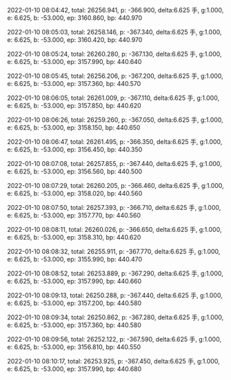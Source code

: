 2022-01-10 08:04:42, total: 26256.941, p: -366.900, delta:6.625 手, g:1.000, e: 6.625, b: -53.000, ep: 3160.860, bp: 440.970

2022-01-10 08:05:03, total: 26258.146, p: -367.340, delta:6.625 手, g:1.000, e: 6.625, b: -53.000, ep: 3160.420, bp: 440.970

2022-01-10 08:05:24, total: 26260.280, p: -367.130, delta:6.625 手, g:1.000, e: 6.625, b: -53.000, ep: 3157.990, bp: 440.640

2022-01-10 08:05:45, total: 26256.206, p: -367.200, delta:6.625 手, g:1.000, e: 6.625, b: -53.000, ep: 3157.360, bp: 440.570

2022-01-10 08:06:05, total: 26261.009, p: -367.110, delta:6.625 手, g:1.000, e: 6.625, b: -53.000, ep: 3157.850, bp: 440.620

2022-01-10 08:06:26, total: 26259.260, p: -367.050, delta:6.625 手, g:1.000, e: 6.625, b: -53.000, ep: 3158.150, bp: 440.650

2022-01-10 08:06:47, total: 26261.495, p: -366.350, delta:6.625 手, g:1.000, e: 6.625, b: -53.000, ep: 3156.450, bp: 440.350

2022-01-10 08:07:08, total: 26257.855, p: -367.440, delta:6.625 手, g:1.000, e: 6.625, b: -53.000, ep: 3156.560, bp: 440.500

2022-01-10 08:07:29, total: 26260.205, p: -366.460, delta:6.625 手, g:1.000, e: 6.625, b: -53.000, ep: 3158.020, bp: 440.560

2022-01-10 08:07:50, total: 26257.393, p: -366.710, delta:6.625 手, g:1.000, e: 6.625, b: -53.000, ep: 3157.770, bp: 440.560

2022-01-10 08:08:11, total: 26260.026, p: -366.650, delta:6.625 手, g:1.000, e: 6.625, b: -53.000, ep: 3158.310, bp: 440.620

2022-01-10 08:08:32, total: 26255.911, p: -367.770, delta:6.625 手, g:1.000, e: 6.625, b: -53.000, ep: 3155.990, bp: 440.470

2022-01-10 08:08:52, total: 26253.889, p: -367.290, delta:6.625 手, g:1.000, e: 6.625, b: -53.000, ep: 3157.990, bp: 440.660

2022-01-10 08:09:13, total: 26250.288, p: -367.440, delta:6.625 手, g:1.000, e: 6.625, b: -53.000, ep: 3157.200, bp: 440.580

2022-01-10 08:09:34, total: 26250.862, p: -367.280, delta:6.625 手, g:1.000, e: 6.625, b: -53.000, ep: 3157.360, bp: 440.580

2022-01-10 08:09:56, total: 26252.122, p: -367.590, delta:6.625 手, g:1.000, e: 6.625, b: -53.000, ep: 3156.810, bp: 440.550

2022-01-10 08:10:17, total: 26253.925, p: -367.450, delta:6.625 手, g:1.000, e: 6.625, b: -53.000, ep: 3157.990, bp: 440.680